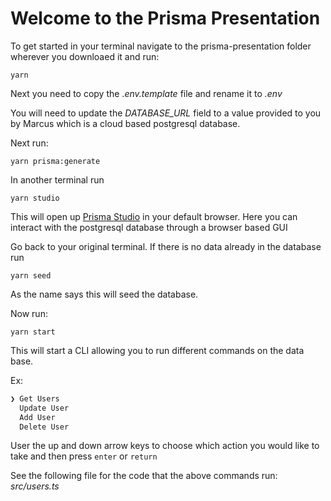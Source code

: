 

# Welcome to the Prisma Presentation

To get started in your terminal navigate to the prisma-presentation folder wherever you downloaed it and run:

`yarn`

Next you need to copy the .*env.template* file and rename it to *.env*

You will need to update the *DATABASE_URL* field to a value provided to you by Marcus which is a cloud based postgresql database.

Next run:

`yarn prisma:generate`

In another terminal run

`yarn studio`

This will open up <a href="https://www.prisma.io/studio" target="_blank">Prisma Studio</a> in your default browser. Here you can interact with the postgresql database through a browser based GUI

Go back to your original terminal. If there is no data already in the database  run

`yarn seed`

As the name says this will seed the database.

Now run:

`yarn start`

This will start a CLI allowing you to run different commands on the data base.

Ex:
```javascript
❯ Get Users
  Update User
  Add User
  Delete User
```
User the up and down arrow keys to choose which action you would like to take and then press `enter` or `return`


See the following file for the code that the above commands run:
*src/users.ts*